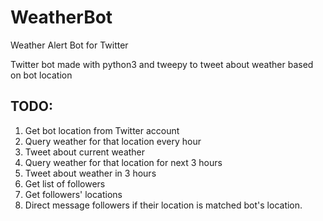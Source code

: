 # WeatherBot
Weather Alert Bot for Twitter 

Twitter bot made with python3 and tweepy to tweet about weather based on bot location

## TODO:
1. Get bot location from Twitter account
2. Query weather for that location every hour
3. Tweet about current weather
4. Query weather for that location for next 3 hours
5. Tweet about weather in 3 hours
6. Get list of followers
7. Get followers' locations
8. Direct message followers if their location is matched bot's location.